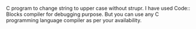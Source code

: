 C program to change string to upper case without strupr. I have used Code:: Blocks compiler for debugging purpose. But you can use any C programming language compiler as per your availability.